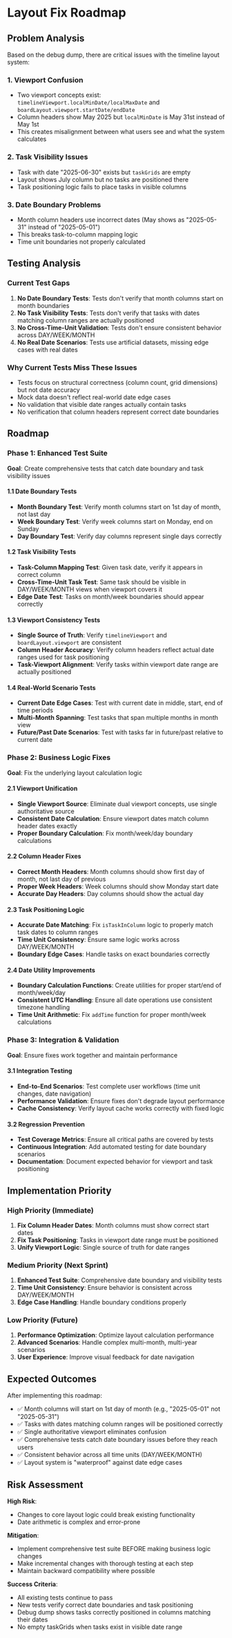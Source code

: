 # Layout Fix Roadmap

## Problem Analysis

Based on the debug dump, there are critical issues with the timeline layout system:

### 1. **Viewport Confusion**
- Two viewport concepts exist: `timelineViewport.localMinDate/localMaxDate` and `boardLayout.viewport.startDate/endDate`
- Column headers show May 2025 but `localMinDate` is May 31st instead of May 1st
- This creates misalignment between what users see and what the system calculates

### 2. **Task Visibility Issues**
- Task with date "2025-06-30" exists but `taskGrids` are empty
- Layout shows July column but no tasks are positioned there
- Task positioning logic fails to place tasks in visible columns

### 3. **Date Boundary Problems**
- Month column headers use incorrect dates (May shows as "2025-05-31" instead of "2025-05-01")
- This breaks task-to-column mapping logic
- Time unit boundaries not properly calculated

## Testing Analysis

### Current Test Gaps
1. **No Date Boundary Tests**: Tests don't verify that month columns start on month boundaries
2. **No Task Visibility Tests**: Tests don't verify that tasks with dates matching column ranges are actually positioned
3. **No Cross-Time-Unit Validation**: Tests don't ensure consistent behavior across DAY/WEEK/MONTH
4. **No Real Date Scenarios**: Tests use artificial datasets, missing edge cases with real dates

### Why Current Tests Miss These Issues
- Tests focus on structural correctness (column count, grid dimensions) but not date accuracy
- Mock data doesn't reflect real-world date edge cases
- No validation that visible date ranges actually contain tasks
- No verification that column headers represent correct date boundaries

## Roadmap

### Phase 1: Enhanced Test Suite
**Goal**: Create comprehensive tests that catch date boundary and task visibility issues

#### 1.1 Date Boundary Tests
- **Month Boundary Test**: Verify month columns start on 1st day of month, not last day
- **Week Boundary Test**: Verify week columns start on Monday, end on Sunday
- **Day Boundary Test**: Verify day columns represent single days correctly

#### 1.2 Task Visibility Tests
- **Task-Column Mapping Test**: Given task date, verify it appears in correct column
- **Cross-Time-Unit Task Test**: Same task should be visible in DAY/WEEK/MONTH views when viewport covers it
- **Edge Date Test**: Tasks on month/week boundaries should appear correctly

#### 1.3 Viewport Consistency Tests
- **Single Source of Truth**: Verify `timelineViewport` and `boardLayout.viewport` are consistent
- **Column Header Accuracy**: Verify column headers reflect actual date ranges used for task positioning
- **Task-Viewport Alignment**: Verify tasks within viewport date range are actually positioned

#### 1.4 Real-World Scenario Tests
- **Current Date Edge Cases**: Test with current date in middle, start, end of time periods
- **Multi-Month Spanning**: Test tasks that span multiple months in month view
- **Future/Past Date Scenarios**: Test with tasks far in future/past relative to current date

### Phase 2: Business Logic Fixes
**Goal**: Fix the underlying layout calculation logic

#### 2.1 Viewport Unification
- **Single Viewport Source**: Eliminate dual viewport concepts, use single authoritative source
- **Consistent Date Calculation**: Ensure viewport dates match column header dates exactly
- **Proper Boundary Calculation**: Fix month/week/day boundary calculations

#### 2.2 Column Header Fixes
- **Correct Month Headers**: Month columns should show first day of month, not last day of previous
- **Proper Week Headers**: Week columns should show Monday start date
- **Accurate Day Headers**: Day columns should show the actual day

#### 2.3 Task Positioning Logic
- **Accurate Date Matching**: Fix `isTaskInColumn` logic to properly match task dates to column ranges
- **Time Unit Consistency**: Ensure same logic works across DAY/WEEK/MONTH
- **Boundary Edge Cases**: Handle tasks on exact boundaries correctly

#### 2.4 Date Utility Improvements
- **Boundary Calculation Functions**: Create utilities for proper start/end of month/week/day
- **Consistent UTC Handling**: Ensure all date operations use consistent timezone handling
- **Time Unit Arithmetic**: Fix `addTime` function for proper month/week calculations

### Phase 3: Integration & Validation
**Goal**: Ensure fixes work together and maintain performance

#### 3.1 Integration Testing
- **End-to-End Scenarios**: Test complete user workflows (time unit changes, date navigation)
- **Performance Validation**: Ensure fixes don't degrade layout performance
- **Cache Consistency**: Verify layout cache works correctly with fixed logic

#### 3.2 Regression Prevention
- **Test Coverage Metrics**: Ensure all critical paths are covered by tests
- **Continuous Integration**: Add automated testing for date boundary scenarios
- **Documentation**: Document expected behavior for viewport and task positioning

## Implementation Priority

### High Priority (Immediate)
1. **Fix Column Header Dates**: Month columns must show correct start dates
2. **Fix Task Positioning**: Tasks in viewport date range must be positioned
3. **Unify Viewport Logic**: Single source of truth for date ranges

### Medium Priority (Next Sprint)
1. **Enhanced Test Suite**: Comprehensive date boundary and visibility tests
2. **Time Unit Consistency**: Ensure behavior is consistent across DAY/WEEK/MONTH
3. **Edge Case Handling**: Handle boundary conditions properly

### Low Priority (Future)
1. **Performance Optimization**: Optimize layout calculation performance
2. **Advanced Scenarios**: Handle complex multi-month, multi-year scenarios
3. **User Experience**: Improve visual feedback for date navigation

## Expected Outcomes

After implementing this roadmap:
- ✅ Month columns will start on 1st day of month (e.g., "2025-05-01" not "2025-05-31")
- ✅ Tasks with dates matching column ranges will be positioned correctly
- ✅ Single authoritative viewport eliminates confusion
- ✅ Comprehensive tests catch date boundary issues before they reach users
- ✅ Consistent behavior across all time units (DAY/WEEK/MONTH)
- ✅ Layout system is "waterproof" against date edge cases

## Risk Assessment

**High Risk**: 
- Changes to core layout logic could break existing functionality
- Date arithmetic is complex and error-prone

**Mitigation**:
- Implement comprehensive test suite BEFORE making business logic changes
- Make incremental changes with thorough testing at each step
- Maintain backward compatibility where possible

**Success Criteria**:
- All existing tests continue to pass
- New tests verify correct date boundaries and task positioning
- Debug dump shows tasks correctly positioned in columns matching their dates
- No empty taskGrids when tasks exist in visible date range